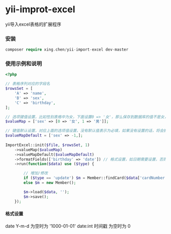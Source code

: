 # yii-improt-excel
yii导入excel表格的扩展程序

### 安装
```php
composer require xing.chen/yii-import-excel dev-master
```

### 使用示例和说明
```php
<?php

// 表格序列对应的字段名
$rowsSet = [
    'A' => 'name',
    'B' => 'sex',
    'C' => 'birthday',
];

// 选项键值设置，比如性别表格中为女，下面设置0 => '女'，那么保存到数据库的值不是女，而是0（取键名）
$valueMap = ['sex' => [0 => '女', 1 => '男']];

// 键值默认设置，对应上面的选项值设置，没有默认值表示为必填，如果没有设置的话，将会抛出错误
$valueMapDefault = ['sex' => -1,];
            
ImportExcel::init($file, $rowsSet, 1)
    ->valueMap($valueMap)
    ->valueMapDefault($valueMapDefault)
    ->formatFields(['birthday' => 'date']) // 格式设置，如日期需要设置，否则读取到值 会有问题
    ->run(function($data) use ($type) {

        // 增加/修改
        if ($type == 'update') $m = Member::findCard($data['cardNumber']) ?: new Member();
        else $m = new Member();

        $m->load($data, '');
        $m->save();
    });
```

#### 格式设置
date  Y-m-d 为空时为 '1000-01-01'
date:int 时间戳 为空时为 0